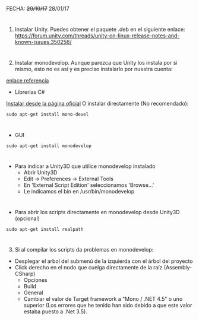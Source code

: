 FECHA: ~~20/10/17~~ 28/01/17
#
1. Instalar Unity. Puedes obtener el paquete .deb en el siguiente enlace:
https://forum.unity.com/threads/unity-on-linux-release-notes-and-known-issues.350256/
#
2. Instalar monodevelop. Aunque parezca que Unity los instala por śi mismo, esto no es así y es preciso instalarlo por nuestra cuenta:

[enlace referencia](https://forum.unity.com/threads/how-to-install-unity-and-monodevelop-on-ubuntu-16-04-linux.485113/)

- Librerias C#

[Instalar desde la página oficial](http://www.mono-project.com/download/#download-lin)
O instalar directamente (No recomendado): 
```
sudo apt-get install mono-devel
```
#
- GUI
```
sudo apt-get install monodevelop
```
#
- Para indicar a Unity3D que utilice monodevelop instalado
  - Abrir Unity3D
  - Edit -> Preferences -> External Tools
  - En 'External Script Edition' seleccionamos 'Browse...'
  - Le indicamos el bin en /usr/bin/monodevelop
#
- Para abrir los scripts directamente en monodevelop desde Unity3D (opcional)
```
sudo apt-get install realpath
```
#
3. Si al compilar los scripts da problemas en monodevelop:
- Desplegar el arbol del submenú de la izquierda con el árbol del proyecto
- Click derecho en el nodo que cuelga directamente de la raíz (Assembly-CSharp) 
  - Opciones
  - Build
  - General
  - Cambiar el valor de Target framework a "Mono / .NET 4.5" o uno superior (Los errores que he tenido han sido debido a que este valor estaba puesto a .Net 3.5).
